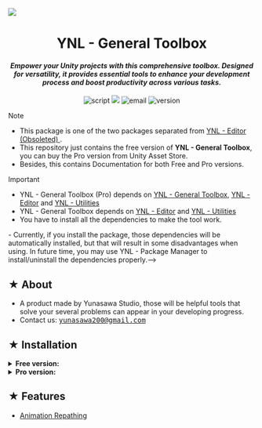 <img src="https://github.com/user-attachments/assets/c09cb22b-7e91-4ab0-a971-d70e6771ca84"/>

<h1><div align="center"> YNL - General Toolbox </div></h1> 
<h4><div align="center"><i> Empower your Unity projects with this comprehensive toolbox. Designed for versatility, it provides essential tools to enhance your development process and boost productivity across various tasks. </i></div></h4>

<p align="center">
 <img src="https://img.shields.io/badge/Script-DOCUMENTATION-blue.svg" alt="script">
 <img src="https://img.shields.io/badge/YNL-General Toolbox-008F64">
 <img src="https://img.shields.io/badge/Author-Yunasawa Studio-purple.svg" alt="email">
 <img src="https://img.shields.io/badge/Version-2022.3-orange.svg" alt="version">
</p>

> [!Note]
> - This package is one of the two packages separated from <a href="https://github.com/Yunasawa/YNL-Editor--Obsoleted"> YNL - Editor (Obsoleted) </a>.
> - This repository just contains the free version of <b>YNL - General Toolbox</b>, you can buy the Pro version from Unity Asset Store.
> - Besides, this contains Documentation for both Free and Pro versions.

> [!Important]
> - YNL - General Toolbox (Pro) depends on <a href="https://github.com/Yunasawa-Studio/YNL-General-Toolbox">YNL - General Toolbox</a>, <a href="https://github.com/Yunasawa-Studio/YNL-Editor">YNL - Editor</a> and <a href="https://github.com/Yunasawa/YNL-Utilities">YNL - Utilities</a>
> - YNL - General Toolbox depends on <a href="https://github.com/Yunasawa-Studio/YNL-Editor">YNL - Editor</a> and <a href="https://github.com/Yunasawa/YNL-Utilities">YNL - Utilities</a>
> - You have to install all the dependencies to make the tool work.
<!--> - Currently, if you install the package, those dependencies will be automatically installed, but that will result in some disadvantages when using. In future time, you may use YNL - Package Manager to install/uninstall the dependencies properly.-->

<h2> ★ About </h2>

- A product made by Yunasawa Studio, those will be helpful tools that solve your several problems can appear in your developing progress. <br>
- Contact us: <kbd> yunasawa200@gmail.com </kbd>

<h2> ★ Installation </h2>

<details><summary><b> Free version:</b></summary>

- This package is no longer supported for Open UPM scope, you can only install it through Git URL:

```
https://github.com/Yunasawa-Studio/YNL-General-Toolbox.git
```

- After you install the package, select this menu item on menu bar like this:
<div align=center><img src="https://github.com/user-attachments/assets/25ef4325-c2ad-433e-9bf9-762186d298f1"/></div>

- Then, a popup window will shown up. You have to click on `Install All` to install all the dependencies. The process can take long please so don't rush and wait until it's all done.
<div align=center><img src="https://github.com/user-attachments/assets/f6ec068a-d06a-46c4-8ba0-4bcf46b34b9b"/></div>

- When you want to uninstall the package or dependencies, click on `Uninstall All` and wait. After the process finished, a bunch of errors will appear due to the lack of removed dependencies; click on `Remove define symbols` will fix it. Then you can uninstall the package.

</details>

<details><summary><b>Pro version:</b></summary>

- If you have bought the Pro version, you just need to install it through Package Manager.
- After you install the package, select this menu item on menu bar like this:
<div align=center><img src="https://github.com/user-attachments/assets/e6e2e23b-d278-4654-988d-bfe315815e95"/></div>

- Then, a popup window will shown up. You have to click on `Install All` to install all the dependencies. The process can take long please so don't rush and wait until it's all done.
<div align=center><img src="https://github.com/user-attachments/assets/f19318e2-2e40-490b-8c15-89e28fd84343"/></div>

- When you want to uninstall the package or dependencies, click on `Uninstall All` and wait. After the process finished, a bunch of errors will appear due to the lack of removed dependencies; click on `Remove define symbols` will fix it. Then you can uninstall the package.

</details>

<h2> ★ Features </h2>

- <a href="https://github.com/Yunasawa-Studio/YNL-General-Toolbox/blob/main/Editor/Mains/Windows/Animation%20Repathing/README.md">Animation Repathing</a>
